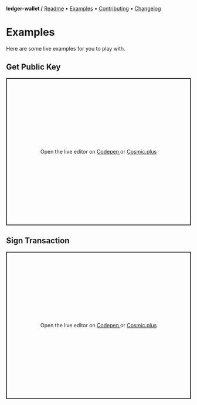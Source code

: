 **ledger-wallet /**
[Readme](https://cosmic.plus/#view:js-ledger-wallet)
• [Examples](https://cosmic.plus/#view:js-ledger-wallet/EXAMPLES)
• [Contributing](https://cosmic.plus/#view:js-ledger-wallet/CONTRIBUTING)
• [Changelog](https://cosmic.plus/#view:js-ledger-wallet/CHANGELOG)

# Examples

Here are some live examples for you to play with.

<script async src="https://static.codepen.io/assets/embed/ei.js" hidden></script>

## Get Public Key

<!--MNbRBX--><p class="codepen" data-height="400" data-theme-id="37456" data-default-tab="js,result" data-user="cosmic-plus" data-slug-hash="MNbRBX" data-preview="true" data-editable="true" style="height: 400px; box-sizing: border-box; display: flex; align-items: center; justify-content: center; border: 2px solid; margin: 1em 0; padding: 1em;" data-pen-title="ledger-wallet, Get Public Key">
  <span>
    Open the live editor on
    <a href="https://codepen.io/cosmic-plus/pen/MNbRBX?editors=1010">
      Codepen
    </a> or
    <a href="https://cosmic.plus/#view:js-ledger-wallet/EXAMPLES">
      Cosmic.plus
    </a>
  </span>
</p>

## Sign Transaction

<!--QeZNRd--><p class="codepen" data-height="400" data-theme-id="37456" data-default-tab="js,result" data-user="cosmic-plus" data-slug-hash="QeZNRd" data-preview="true" data-editable="true" style="height: 400px; box-sizing: border-box; display: flex; align-items: center; justify-content: center; border: 2px solid; margin: 1em 0; padding: 1em;" data-pen-title="ledger-wallet, Sign Transaction">
  <span>
    Open the live editor on
    <a href="https://codepen.io/cosmic-plus/pen/QeZNRd?editors=1010">
      Codepen
    </a> or
    <a href="https://cosmic.plus/#view:js-ledger-wallet/EXAMPLES">
      Cosmic.plus
    </a>
  </span>
</p>
